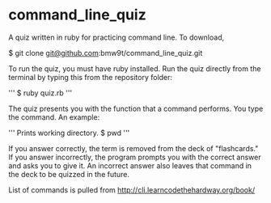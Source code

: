 command_line_quiz
=================

A quiz written in ruby for practicing command line. To download, 

$ git clone git@github.com:bmw9t/command_line_quiz.git

To run the quiz, you must have ruby installed. Run the quiz directly from the terminal by typing this from the repository folder:

'''
$ ruby quiz.rb
'''

The quiz presents you with the function that a command performs. You type the command. An example:

'''
Prints working directory.
$ pwd
'''

If you answer correctly, the term is removed from the deck of "flashcards." If you answer incorrectly, the program prompts you with the correct answer and asks you to give it. An incorrect answer also leaves that command in the deck to be quizzed in the future.

List of commands is pulled from http://cli.learncodethehardway.org/book/
